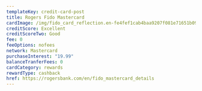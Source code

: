 ```yaml
---
templateKey: credit-card-post
title: Rogers Fido Mastercard
cardImage: /img/fido_card_reflection.en-fe4fef1cab4baa9207f081e71651b098fb57b9681b813e68aea5aef3012c6463.png
creditScore: Excellent
creditScoreTwo: Good
fee: 0
feeOptions: nofees
network: Mastercard
purchaseInterest: "19.99"
balanceTranferFees: 0
cardCategory: rewards
rewardType: cashback
href: https://rogersbank.com/en/fido_mastercard_details
---
```

